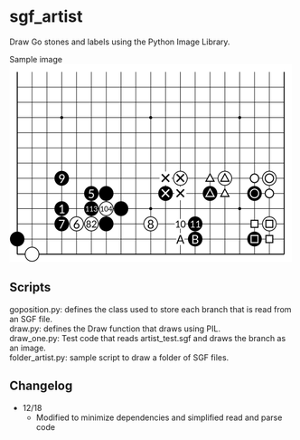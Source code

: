 # sgf_artist
Draw Go stones and labels using the Python Image Library.

Sample image  
<img src="test.jpg" alt="drawing" width="500"/>

## Scripts
goposition.py: defines the class used to store each branch that is read from an SGF file.    
draw.py: defines the Draw function that draws using PIL.  
draw_one.py: Test code that reads artist_test.sgf and draws the branch as an image.  
folder_artist.py: sample script to draw a folder of SGF files.

## Changelog
- 12/18
	- Modified to minimize dependencies and simplified read and parse code
